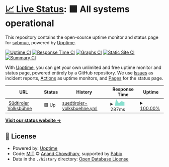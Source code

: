 # [📈 Live Status](https://svbmuc.github.io/upptime): <!--live status--> **🟩 All systems operational**

This repository contains the open-source uptime monitor and status page for [svbmuc](https://svbmuc.github.io/upptime), powered by [Upptime](https://github.com/upptime/upptime).

[![Uptime CI](https://github.com/svbmuc/upptime/workflows/Uptime%20CI/badge.svg)](https://github.com/svbmuc/upptime/actions?query=workflow%3A%22Uptime+CI%22)
[![Response Time CI](https://github.com/svbmuc/upptime/workflows/Response%20Time%20CI/badge.svg)](https://github.com/svbmuc/upptime/actions?query=workflow%3A%22Response+Time+CI%22)
[![Graphs CI](https://github.com/svbmuc/upptime/workflows/Graphs%20CI/badge.svg)](https://github.com/svbmuc/upptime/actions?query=workflow%3A%22Graphs+CI%22)
[![Static Site CI](https://github.com/svbmuc/upptime/workflows/Static%20Site%20CI/badge.svg)](https://github.com/svbmuc/upptime/actions?query=workflow%3A%22Static+Site+CI%22)
[![Summary CI](https://github.com/svbmuc/upptime/workflows/Summary%20CI/badge.svg)](https://github.com/svbmuc/upptime/actions?query=workflow%3A%22Summary+CI%22)

With [Upptime](https://upptime.js.org), you can get your own unlimited and free uptime monitor and status page, powered entirely by a GitHub repository. We use [Issues](https://github.com/svbmuc/upptime/issues) as incident reports, [Actions](https://github.com/svbmuc/upptime/actions) as uptime monitors, and [Pages](https://svbmuc.github.io/upptime) for the status page.

<!--start: status pages-->
<!-- This summary is generated by Upptime (https://github.com/upptime/upptime) -->
<!-- Do not edit this manually, your changes will be overwritten -->
<!-- prettier-ignore -->
| URL | Status | History | Response Time | Uptime |
| --- | ------ | ------- | ------------- | ------ |
| <img alt="" src="https://www.suedtiroler-volksbuehne.de/_astro/favicon.hpQXAkAI.svg" height="13"> [Südtiroler Volksbühne](https://www.suedtiroler-volksbuehne.de) | 🟩 Up | [suedtiroler-volksbuehne.yml](https://github.com/svbmuc/upptime/commits/HEAD/history/suedtiroler-volksbuehne.yml) | <details><summary><img alt="Response time graph" src="./graphs/suedtiroler-volksbuehne/response-time-week.png" height="20"> 287ms</summary><br><a href="https://svbmuc.github.io/upptime/history/suedtiroler-volksbuehne"><img alt="Response time 282" src="https://img.shields.io/endpoint?url=https%3A%2F%2Fraw.githubusercontent.com%2Fsvbmuc%2Fupptime%2FHEAD%2Fapi%2Fsuedtiroler-volksbuehne%2Fresponse-time.json"></a><br><a href="https://svbmuc.github.io/upptime/history/suedtiroler-volksbuehne"><img alt="24-hour response time 259" src="https://img.shields.io/endpoint?url=https%3A%2F%2Fraw.githubusercontent.com%2Fsvbmuc%2Fupptime%2FHEAD%2Fapi%2Fsuedtiroler-volksbuehne%2Fresponse-time-day.json"></a><br><a href="https://svbmuc.github.io/upptime/history/suedtiroler-volksbuehne"><img alt="7-day response time 287" src="https://img.shields.io/endpoint?url=https%3A%2F%2Fraw.githubusercontent.com%2Fsvbmuc%2Fupptime%2FHEAD%2Fapi%2Fsuedtiroler-volksbuehne%2Fresponse-time-week.json"></a><br><a href="https://svbmuc.github.io/upptime/history/suedtiroler-volksbuehne"><img alt="30-day response time 286" src="https://img.shields.io/endpoint?url=https%3A%2F%2Fraw.githubusercontent.com%2Fsvbmuc%2Fupptime%2FHEAD%2Fapi%2Fsuedtiroler-volksbuehne%2Fresponse-time-month.json"></a><br><a href="https://svbmuc.github.io/upptime/history/suedtiroler-volksbuehne"><img alt="1-year response time 282" src="https://img.shields.io/endpoint?url=https%3A%2F%2Fraw.githubusercontent.com%2Fsvbmuc%2Fupptime%2FHEAD%2Fapi%2Fsuedtiroler-volksbuehne%2Fresponse-time-year.json"></a></details> | <details><summary><a href="https://svbmuc.github.io/upptime/history/suedtiroler-volksbuehne">100.00%</a></summary><a href="https://svbmuc.github.io/upptime/history/suedtiroler-volksbuehne"><img alt="All-time uptime 99.99%" src="https://img.shields.io/endpoint?url=https%3A%2F%2Fraw.githubusercontent.com%2Fsvbmuc%2Fupptime%2FHEAD%2Fapi%2Fsuedtiroler-volksbuehne%2Fuptime.json"></a><br><a href="https://svbmuc.github.io/upptime/history/suedtiroler-volksbuehne"><img alt="24-hour uptime 100.00%" src="https://img.shields.io/endpoint?url=https%3A%2F%2Fraw.githubusercontent.com%2Fsvbmuc%2Fupptime%2FHEAD%2Fapi%2Fsuedtiroler-volksbuehne%2Fuptime-day.json"></a><br><a href="https://svbmuc.github.io/upptime/history/suedtiroler-volksbuehne"><img alt="7-day uptime 100.00%" src="https://img.shields.io/endpoint?url=https%3A%2F%2Fraw.githubusercontent.com%2Fsvbmuc%2Fupptime%2FHEAD%2Fapi%2Fsuedtiroler-volksbuehne%2Fuptime-week.json"></a><br><a href="https://svbmuc.github.io/upptime/history/suedtiroler-volksbuehne"><img alt="30-day uptime 100.00%" src="https://img.shields.io/endpoint?url=https%3A%2F%2Fraw.githubusercontent.com%2Fsvbmuc%2Fupptime%2FHEAD%2Fapi%2Fsuedtiroler-volksbuehne%2Fuptime-month.json"></a><br><a href="https://svbmuc.github.io/upptime/history/suedtiroler-volksbuehne"><img alt="1-year uptime 99.99%" src="https://img.shields.io/endpoint?url=https%3A%2F%2Fraw.githubusercontent.com%2Fsvbmuc%2Fupptime%2FHEAD%2Fapi%2Fsuedtiroler-volksbuehne%2Fuptime-year.json"></a></details>

<!--end: status pages-->

[**Visit our status website →**](https://svbmuc.github.io/upptime)

## 📄 License

- Powered by: [Upptime](https://github.com/upptime/upptime)
- Code: [MIT](./LICENSE) © [Anand Chowdhary](https://anandchowdhary.com), supported by [Pabio](https://pabio.com)
- Data in the `./history` directory: [Open Database License](https://opendatacommons.org/licenses/odbl/1-0/)
